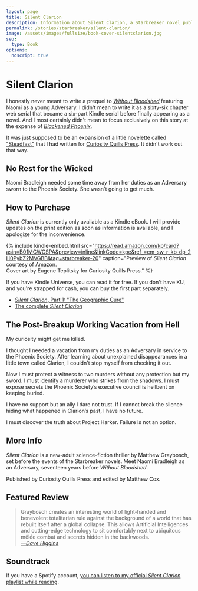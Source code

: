 ```yaml
---
layout: page
title: Silent Clarion
description: Information about Silent Clarion, a Starbreaker novel published in 2016 by Matthew Graybosch.
permalink: /stories/starbreaker/silent-clarion/
image: /assets/images/fullsize/book-cover-silentclarion.jpg
seo:
  type: Book 
options:
  noscript: true
---
```

# Silent Clarion

I honestly never meant to write a prequel to [*Without Bloodshed*](/stories/starbreaker/without-bloodshed/) featuring Naomi as a young Adversary. I didn't mean to write it as a sixty-six chapter web serial that became a six-part Kindle serial before finally appearing as a novel. And I most certainly didn't mean to focus exclusively on this story at the expense of [*Blackened Phoenix*](/stories/starbreaker/blackened-phoenix/).

It was just supposed to be an expansion of  a little novelette called ["Steadfast"](/stories/starbreaker/steadfast/) that I had written for [Curiosity Quills Press](https://www.curiosityquills.com). It didn't work out that way.

## No Rest for the Wicked

Naomi Bradleigh needed some time away from her duties as an Adversary sworn to the Phoenix Society. She wasn't going to get much.

## How to Purchase

*Silent Clarion* is currently only available as a Kindle eBook. I will provide updates on the print edition as soon as information is available, and I apologize for the inconvenience.

{% include kindle-embed.html src="https://read.amazon.com/kp/card?asin=B01MCWCSPA&preview=inline&linkCode=kpe&ref_=cm_sw_r_kb_dp_2H0PybZ2MVGBB&tag=starbreaker-20" caption="Preview of *Silent Clarion* courtesy of Amazon.<br />Cover art by Eugene Teplitsky for Curiosity Quills Press." %}

If you have Kindle Universe, you can read it for free. If you don't have KU, and you're strapped for cash, you can buy the first part separately.

* [*Silent Clarion*, Part 1: "The Geographic Cure"](http://www.amazon.com/dp/B00YLZI02U)
* [The complete *Silent Clarion*](http://www.amazon.com/dp/B01MCWCSPA)

## The Post-Breakup Working Vacation from Hell

My curiosity might get me killed.

I thought I needed a vacation from my duties as an Adversary in service to the Phoenix Society. After learning about unexplained disappearances in a little town called Clarion, I couldn't stop myself from checking it out.

Now I must protect a witness to two murders without any protection but my sword. I must identify a murderer who strikes from the shadows. I must expose secrets the Phoenix Society’s executive council is hellbent on keeping buried.

I have no support but an ally I dare not trust. If I cannot break the silence hiding what happened in Clarion’s past, I have no future.

I must discover the truth about Project Harker. Failure is not an option.

## More Info

*Silent Clarion* is a new-adult science-fiction thriller by Matthew Graybosch, set before the events of the Starbreaker novels. Meet Naomi Bradleigh as an Adversary, seventeen years before *Without Bloodshed*.

Published by Curiosity Quills Press and edited by Matthew Cox.

## Featured Review

> Graybosch creates an interesting world of light-handed and benevolent totalitarian rule against the background of a world that has rebuilt itself after a global collapse. This allows Artificial Intelligences and cutting-edge technology to sit comfortably next to ubiquitous mêlée combat and secrets hidden in the backwoods.  
> <cite><a href="https://davidjhiggins.wordpress.com/2015/10/23/silent-clarion-by-matthew-graybosch/">&mdash;Dave Higgins</a></cite>

## Soundtrack

If you have a Spotify account, [you can listen to my official *Silent Clarion* playlist while reading](https://open.spotify.com/user/1238897208/playlist/4iBppi9lW4iw5oPUa9JuEv).
